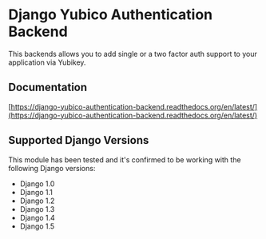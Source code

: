 # Django Yubico Authentication Backend

This backends allows you to add single or a  two factor auth support to your
application via Yubikey.

## Documentation

[https://django-yubico-authentication-backend.readthedocs.org/en/latest/](https://django-yubico-authentication-backend.readthedocs.org/en/latest/)

## Supported Django Versions

This module has been tested and it's confirmed to be working with the following Django versions:

* Django 1.0
* Django 1.1
* Django 1.2
* Django 1.3
* Django 1.4
* Django 1.5

